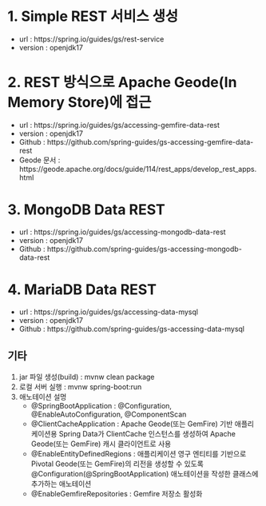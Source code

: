 # 1. Simple REST 서비스 생성

<ul>
	<li>url : https://spring.io/guides/gs/rest-service</li>
	<li>version : openjdk17</li>
</ul>


# 2. REST 방식으로 Apache Geode(In Memory Store)에 접근

<ul>
	<li>url : https://spring.io/guides/gs/accessing-gemfire-data-rest</li>
	<li>version : openjdk17</li>
	<li>Github : https://github.com/spring-guides/gs-accessing-gemfire-data-rest</li>
	<li>Geode 문서 : https://geode.apache.org/docs/guide/114/rest_apps/develop_rest_apps.html</li>
</ul>

# 3. MongoDB Data REST

<ul>
	<li>url : https://spring.io/guides/gs/accessing-mongodb-data-rest</li>
	<li>version : openjdk17</li>
	<li>Github : https://github.com/spring-guides/gs-accessing-mongodb-data-rest</li>
</ul>

# 4. MariaDB Data REST

<ul>
	<li>url : https://spring.io/guides/gs/accessing-data-mysql</li>
	<li>version : openjdk17</li>
	<li>Github : https://github.com/spring-guides/gs-accessing-data-mysql</li>
</ul>




## 기타 

<ol type="2">
	<li>jar 파일 생성(build) : mvnw clean package</li>
	<li>로컬 서버 실행 : mvnw spring-boot:run</li>
	<li>애노테이션 설멍
		<ul>
			<li>@SpringBootApplication : @Configuration, @EnableAutoConfiguration, @ComponentScan</li>
			<li>@ClientCacheApplication : Apache Geode(또는 GemFire) 기반 애플리케이션용 Spring Data가 ClientCache 인스턴스를 생성하여 Apache Geode(또는 GemFire) 캐시 클라이언트로 사용</li>
			<li>@EnableEntityDefinedRegions : 애플리케이션 영구 엔티티를 기반으로 Pivotal Geode(또는 GemFire)의 리전을 생성할 수 있도록 @Configuration(@SpringBootApplication) 애노테이션을 작성한 클래스에 추가하는 애노테이션</li>
			<li>@EnableGemfireRepositories : Gemfire 저장소 활성화</li>
		</ul>
	</li>	
</ol>
